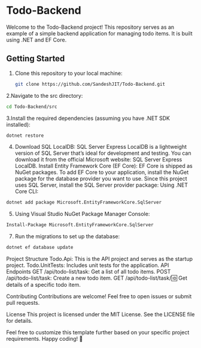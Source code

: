 # Todo-Backend

Welcome to the Todo-Backend project! This repository serves as an example of a simple backend application for managing todo items. It is built using .NET and EF Core.

## Getting Started

1. Clone this repository to your local machine:

   ```bash
   git clone https://github.com/SandeshJIT/Todo-Backend.git

2.Navigate to the src directory:
   ```bash
   cd Todo-Backend/src
   ```

3.Install the required dependencies (assuming you have .NET SDK installed):
```bash
dotnet restore
 ```

4. Download SQL LocalDB:
SQL Server Express LocalDB is a lightweight version of SQL Server that’s ideal for development and testing. You can download it from the official Microsoft website: SQL Server Express LocalDB.
Install Entity Framework Core (EF Core):
EF Core is shipped as NuGet packages. To add EF Core to your application, install the NuGet package for the database provider you want to use. Since this project uses SQL Server, install the SQL Server provider package:
Using .NET Core CLI:
 ```bash
dotnet add package Microsoft.EntityFrameworkCore.SqlServer
 ```

5. Using Visual Studio NuGet Package Manager Console:
 ```bash
Install-Package Microsoft.EntityFrameworkCore.SqlServer
 ```
7. Run the migrations to set up the database:
 ```bash
dotnet ef database update
 ```

Project Structure
Todo.Api: This is the API project and serves as the startup project.
Todo.UnitTests: Includes unit tests for the application.
API Endpoints
GET /api/todo-list/task: Get a list of all todo items.
POST /api/todo-list/task: Create a new todo item.
GET /api/todo-list/task/:id: Get details of a specific todo item.

Contributing
Contributions are welcome! Feel free to open issues or submit pull requests.

License
This project is licensed under the MIT License. See the LICENSE file for details.


Feel free to customize this template further based on your specific project requirements. Happy coding! 🚀

